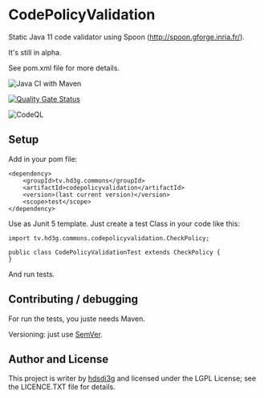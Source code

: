 # CodePolicyValidation

Static Java 11 code validator using Spoon (http://spoon.gforge.inria.fr/).

It's still in alpha.

See pom.xml file for more details.

![Java CI with Maven](https://github.com/hdsdi3g/codepolicyvalidation/workflows/Java%20CI%20with%20Maven/badge.svg)

[![Quality Gate Status](https://sonarcloud.io/api/project_badges/measure?project=hdsdi3g_codepolicyvalidation&metric=alert_status)](https://sonarcloud.io/dashboard?id=hdsdi3g_codepolicyvalidation)

![CodeQL](https://github.com/hdsdi3g/codepolicyvalidation/workflows/CodeQL/badge.svg)

## Setup

Add in your pom file:

```
<dependency>
    <groupId>tv.hd3g.commons</groupId>
    <artifactId>codepolicyvalidation</artifactId>
    <version>(last current version)</version>
    <scope>test</scope>
</dependency>
```

Use as Junit 5 template. Just create a test Class in your code like this:

```
import tv.hd3g.commons.codepolicyvalidation.CheckPolicy;

public class CodePolicyValidationTest extends CheckPolicy {
}
```

And run tests.

## Contributing / debugging

For run the tests, you juste needs Maven.

Versioning: just use [SemVer](https://semver.org/).

## Author and License

This project is writer by [hdsdi3g](https://github.com/hdsdi3g) and licensed under the LGPL License; see the LICENCE.TXT file for details.
